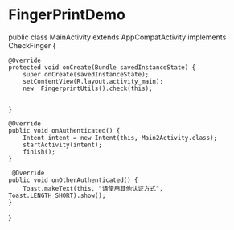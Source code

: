 # FingerPrintDemo


public class MainActivity extends AppCompatActivity implements CheckFinger {

    @Override
    protected void onCreate(Bundle savedInstanceState) {
        super.onCreate(savedInstanceState);
        setContentView(R.layout.activity_main);
        new  FingerprintUtils().check(this);


    }

    @Override
    public void onAuthenticated() {
        Intent intent = new Intent(this, Main2Activity.class);
        startActivity(intent);
        finish();
    }
    
     @Override
    public void onOtherAuthenticated() {
        Toast.makeText(this, "请使用其他认证方式", Toast.LENGTH_SHORT).show();
    }
}
